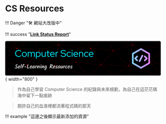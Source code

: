 # CS Resources

!!! Danger "🛠️ 網站大改版中"

!!! success "[**Link Status Report**](./links_status_report.html)"

![Banner](./src/banner.png){ width="800" }

> 作為自己學習 Computer Science 的紀錄與未來規劃，為自己在這茫茫碼海中留下一點痕跡

> 期許自己的血液裡都流著程式碼的那天

!!! example "這邊之後顯示最新添加的資源"

